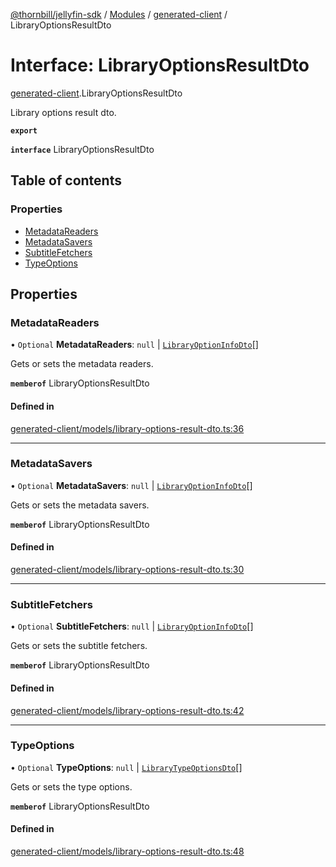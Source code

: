 [@thornbill/jellyfin-sdk](../README.md) / [Modules](../modules.md) / [generated-client](../modules/generated_client.md) / LibraryOptionsResultDto

# Interface: LibraryOptionsResultDto

[generated-client](../modules/generated_client.md).LibraryOptionsResultDto

Library options result dto.

**`export`**

**`interface`** LibraryOptionsResultDto

## Table of contents

### Properties

- [MetadataReaders](generated_client.LibraryOptionsResultDto.md#metadatareaders)
- [MetadataSavers](generated_client.LibraryOptionsResultDto.md#metadatasavers)
- [SubtitleFetchers](generated_client.LibraryOptionsResultDto.md#subtitlefetchers)
- [TypeOptions](generated_client.LibraryOptionsResultDto.md#typeoptions)

## Properties

### MetadataReaders

• `Optional` **MetadataReaders**: ``null`` \| [`LibraryOptionInfoDto`](generated_client.LibraryOptionInfoDto.md)[]

Gets or sets the metadata readers.

**`memberof`** LibraryOptionsResultDto

#### Defined in

[generated-client/models/library-options-result-dto.ts:36](https://github.com/thornbill/jellyfin-sdk-typescript/blob/c68c853/src/generated-client/models/library-options-result-dto.ts#L36)

___

### MetadataSavers

• `Optional` **MetadataSavers**: ``null`` \| [`LibraryOptionInfoDto`](generated_client.LibraryOptionInfoDto.md)[]

Gets or sets the metadata savers.

**`memberof`** LibraryOptionsResultDto

#### Defined in

[generated-client/models/library-options-result-dto.ts:30](https://github.com/thornbill/jellyfin-sdk-typescript/blob/c68c853/src/generated-client/models/library-options-result-dto.ts#L30)

___

### SubtitleFetchers

• `Optional` **SubtitleFetchers**: ``null`` \| [`LibraryOptionInfoDto`](generated_client.LibraryOptionInfoDto.md)[]

Gets or sets the subtitle fetchers.

**`memberof`** LibraryOptionsResultDto

#### Defined in

[generated-client/models/library-options-result-dto.ts:42](https://github.com/thornbill/jellyfin-sdk-typescript/blob/c68c853/src/generated-client/models/library-options-result-dto.ts#L42)

___

### TypeOptions

• `Optional` **TypeOptions**: ``null`` \| [`LibraryTypeOptionsDto`](generated_client.LibraryTypeOptionsDto.md)[]

Gets or sets the type options.

**`memberof`** LibraryOptionsResultDto

#### Defined in

[generated-client/models/library-options-result-dto.ts:48](https://github.com/thornbill/jellyfin-sdk-typescript/blob/c68c853/src/generated-client/models/library-options-result-dto.ts#L48)
